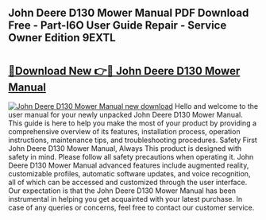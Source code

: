 ## John Deere D130 Mower Manual PDF Download Free - Part-I6O User Guide Repair - Service Owner Edition 9EXTL

# <h2><a href="http://bc88478.oget.top/?id=John+Deere+D130+Mower+Manual">🔗Download New 👉🔴 John Deere D130 Mower Manual</a></h2>

[![John Deere D130 Mower Manual new download](https://i.imgur.com/5g1atiW.png)](http://bc88478.oget.top/?id=John+Deere+D130+Mower+Manual)
Hello and welcome to the user manual for your newly unpacked John Deere D130 Mower Manual. This guide is here to help you make the most of your product by providing a comprehensive overview of its features, installation process, operation instructions, maintenance tips, and troubleshooting procedures. Safety First John Deere D130 Mower Manual, Always This product is designed with safety in mind. Please follow all safety precautions when operating it. John Deere D130 Mower Manual advanced features include augmented reality, customizable profiles, automatic software updates, and voice recognition, all of which can be accessed and customized through the user interface. Our expectation is that the John Deere D130 Mower Manual has been instrumental in helping you get acquainted with your latest purchase. In case of any queries or concerns, feel free to contact our customer service.
